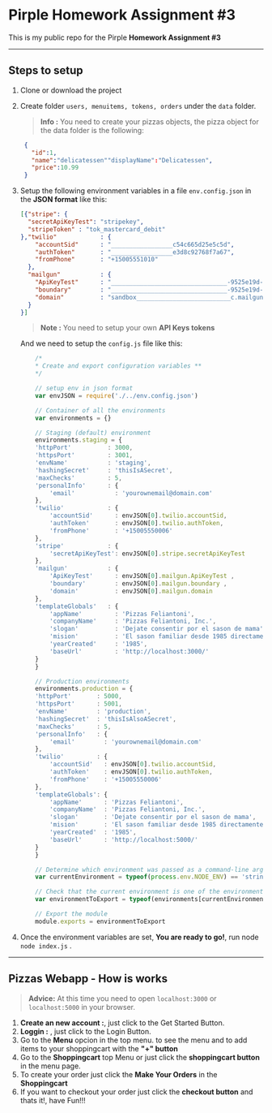# Pirple Homework Assignment #3

This is my public repo for the Pirple **Homework Assignment #3**

---
## Steps to setup

1. Clone or download the project
1. Create folder ```users, menuitems, tokens, orders``` under the ```data``` folder.
    > **Info :** You need to create your pizzas objects, the pizza object for the data folder is the following:
    ```json
     {
       "id":1,
       "name":"delicatessen""displayName":"Delicatessen",
       "price":10.99
     }
    ```

1. Setup the following environment variables in a file ```env.config.json``` in the **JSON format**  like this:

    ```json
    [{"stripe": {
      "secretApiKeyTest": "stripekey",
      "stripeToken" : "tok_mastercard_debit"
    },"twilio"            : {
        "accountSid"      : "_________________c54c665d25e5c5d",
        "authToken"       : "_________________e3d8c92768f7a67",
        "fromPhone"       : "+15005551010"
      },
      "mailgun"           : {
        "ApiKeyTest"      : "________________________________-9525e19d-db1cab1f",
        "boundary"        : "________________________________-9525e19d-60c575ce",
        "domain"          : "sandbox__________________________c.mailgun.org"
      }
    }]
    ```
    >**Note :** You need to setup your own **API Keys tokens**

    And we need to setup the ```config.js``` file like this:

    ```javascript
        /*
        * Create and export configuration variables **
        */

        // setup env in json format
        var envJSON = require('./../env.config.json')

        // Container of all the environments
        var environments = {}

        // Staging (default) environment
        environments.staging = {
        'httpPort'          : 3000,
        'httpsPort'         : 3001,
        'envName'           : 'staging',
        'hashingSecret'     : 'thisIsASecret',
        'maxChecks'         : 5,
        'personalInfo'      : {
            'email'           : 'yourownemail@domain.com'
        },
        'twilio'            : {
            'accountSid'      : envJSON[0].twilio.accountSid,
            'authToken'       : envJSON[0].twilio.authToken,
            'fromPhone'       : '+15005550006'
        },
        'stripe'            : {
            'secretApiKeyTest': envJSON[0].stripe.secretApiKeyTest
        },
        'mailgun'           : {
            'ApiKeyTest'      : envJSON[0].mailgun.ApiKeyTest ,
            'boundary'        : envJSON[0].mailgun.boundary ,
            'domain'          : envJSON[0].mailgun.domain
        },
        'templateGlobals'   : {
            'appName'         : 'Pizzas Feliantoni',
            'companyName'     : 'Pizzas Feliantoni, Inc.',
            'slogan'          : 'Dejate consentir por el sason de mama',
            'mision'          : 'El sason familiar desde 1985 directamente de la cocina de italia de la casa de mama' ,
            'yearCreated'     : '1985',
            'baseUrl'         : 'http://localhost:3000/'
        }
        }

        // Production environments
        environments.production = {
        'httpPort'       : 5000,
        'httpsPort'      : 5001,
        'envName'        : 'production',
        'hashingSecret'  : 'thisIsAlsoASecret',
        'maxChecks'      : 5,
        'personalInfo'   : {
            'email'        : 'yourownemail@domain.com'
        },
        'twilio'         : {
            'accountSid'   : envJSON[0].twilio.accountSid,
            'authToken'    : envJSON[0].twilio.authToken,
            'fromPhone'    : '+15005550006'
        },
        'templateGlobals': {
            'appName'      : 'Pizzas Feliantoni',
            'companyName'  : 'Pizzas Feliantoni, Inc.',
            'slogan'       : 'Dejate consentir por el sason de mama',
            'mision'       : 'El sason familiar desde 1985 directamente de la cocina de italia de la casa de mama' ,
            'yearCreated'  : '1985',
            'baseUrl'      : 'http://localhost:5000/'
        }
        }

        // Determine which environment was passed as a command-line argument
        var currentEnvironment = typeof(process.env.NODE_ENV) == 'string' ? process.env.NODE_ENV.toLowerCase() : ''

        // Check that the current environment is one of the environments above, if not, default to staging
        var environmentToExport = typeof(environments[currentEnvironment]) == 'object' ? environments[currentEnvironment] : environments.staging

        // Export the module
        module.exports = environmentToExport

    ```

1. Once the environment variables are set, **You are ready to go!**, run node ```node index.js``` .


---
## Pizzas Webapp - How is works

>**Advice:** At this time you need to open ```localhost:3000``` or ```localhost:5000``` in your browser.

1. **Create an new account :**, just click to the Get Started Button.
1. **Loggin :** , just click to the Login Button.
1. Go to the **Menu** opcion in the top menu. to see the menu and to add items to your shoppingcart with the **"+" button**
1. Go to the **Shoppingcart** top Menu or just click the **shoppingcart button** in the menu page.
1. To create your order just click the **Make Your Orders** in the **Shoppingcart**
1. If you want to checkout your order just click the **checkout button**  and thats it!, have Fun!!!




